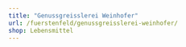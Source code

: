```yaml
---
title: "Genussgreisslerei Weinhofer"
url: /fuerstenfeld/genussgreisslerei-weinhofer/
shop: Lebensmittel
---
```

